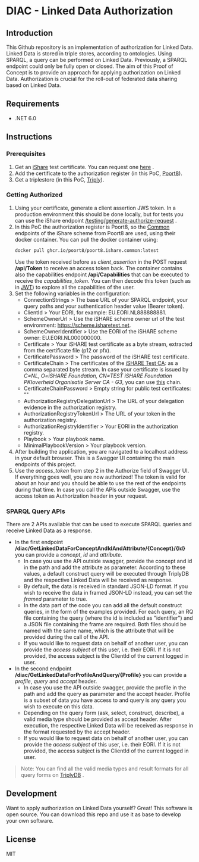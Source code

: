 # DIAC - Linked Data Authorization

## Introduction
This Github repository is an implementation of authorization for Linked Data. Linked Data is stored in triple stores, according to ontologies. Using SPARQL, a query can be performed on Linked Data. Previously, a SPARQL endpoint could only be fully open or closed. The aim of this Proof of Concept is to provide an approach for applying authorization on Linked Data. Authorization is crucial for the roll-out of federated data sharing based on Linked Data.

## Requirements
- .NET 6.0

## Instructions

### Prerequisites
1.  Get an [iShare] test certificate. You can request one [here] . 
2.  Add the certificate to the authorization register (in this PoC, [Poort8]).
3.  Get a triplestore (in this PoC, [Triply]).

### Getting Authorized
1. Using your certificate, generate a client assertion JWS token. In a production environment this should be done locally, but for tests you can use the iShare endpoint [/testing/generate-authorize-request] .
2. In this PoC the authorization register is Poort8, so the [Common] endpoints of the iShare scheme from Poort8 are used, using their docker container. You can pull the docker container using:
    ```sh
    docker pull ghcr.io/poort8/poort8.ishare.common:latest
    ```
   Use the token received before as *client_assertion* in the POST request **/api/Token** to receive an access token back. The container contains also the capabilities endpoint **/api/Capabilities** that can be executed to receive the *capabilities_token*. You can then decode this token (such as in [JWT]) to explore all the capabilities of the user.
3. Set the following variables in the configuration:
   - ConnectionStrings > The base URL of your SPARQL endpoint, your query paths and your authentication header value (Bearer token).
   - ClientId > Your EORI, for example: EU.EORI.NL888888881.
   - SchemeOwnerUrl > Use the iSHARE scheme owner url of the test environment: https://scheme.isharetest.net.
   - SchemeOwnerIdentifier > Use the EORI of the iSHARE scheme owner: EU.EORI.NL000000000.
   - Certificate > Your iSHARE test certificate as a byte stream, extracted from the certificate file (p12 or pfx).
   - CertificatePassword > The password of the iSHARE test certificate.
   - CertificateChain > The certificates of the [iSHARE Test CA]: as a comma separated byte stream. In case your certificate is issued by *C=NL, O=iSHARE Foundation, CN=TEST iSHARE Foundation PKIoverheid Organisatie Server CA - G3*, you can use [this] chain.
   - CertificateChainPassword > Empty string for public test certificates: ""
   - AuthorizationRegistryDelegationUrl > The URL of your delegation evidence in the authorization registry.
   - AuthorizationRegistryTokenUrl > The URL of your token in the authorization registry.
   - AuthorizationRegistryIdentifier >  Your EORI in the authorization registry.
   - Playbook > Your playbook name.
   - MinimalPlaybookVersion > Your playbook version.
4. After building the application, you are navigated to a localhost address in your default browser. This is a Swagger UI containing the main endpoints of this project.
5. Use the *access_token* from step 2 in the Authorize field of Swagger UI. If everything goes well, you are now authorized! The token is valid for about an hour and you should be able to use the rest of the endpoints during that time. In case you call the APIs outside Swagger, use the access token as Authorization header in your request.

### SPARQL Query APIs
There are 2 APIs available that can be used to execute SPARQL queries and receive Linked Data as a response.
- In the first endpoint **/diac/GetLinkedDataForConceptAndIdAndAttribute/{Concept}/{Id}** you can provide a *concept*, *id* and *attribute*. 
  - In case you use the API outside swagger, provide the concept and id in the path and add the attribute as parameter. According to these values, a default construct query will be executed through TriplyDB and the respective Linked Data will be received as response.
  - By default, the data is received in standard JSON-LD format. If you wish to receive the data in framed JSON-LD instead, you can set the *framed* parameter to true.
  - In the data part of the code you can add all the default construct queries, in the form of the examples provided. For each query, an RQ file containing the query (where the id is included as "identifier") and a JSON file containing the frame are required. Both files should be named with the same name, which is the attribute that will be provided during the call of the API.
  - If you would like to request data on behalf of another user, you can provide the *access subject* of this user, i.e. their EORI. If it is not provided, the access subject is the ClientId of the current logged in user.
- In the second endpoint **/diac/GetLinkedDataForProfileAndQuery/{Profile}** you can provide a *profile*, *query* and *accept* header. 
  - In case you use the API outside swagger, provide the profile in the path and add the query as parameter and the accept header. Profile is a subset of data you have access to and query is any query you wish to execute on this data.
  - Depending on the query form (ask, select, construct, describe), a valid media type should be provided as accept header. After execution, the respective Linked Data will be received as response in the format requested by the accept header.
  - If you would like to request data on behalf of another user, you can provide the *access subject* of this user, i.e. their EORI. If it is not provided, the access subject is the ClientId of the current logged in user.
> Note: You can find all the valid media types and result formats for all query forms on [TriplyDB] .

## Development
Want to apply authorization on Linked Data yourself? Great! This software is open source.
You can download this repo and use it as base to develop your own software.

## License
MIT

[iShare]: <https://ishare.eu/>
[here]: <https://dev.ishareworks.org/demo-and-testing/test-certificates.html>
[Poort8]: <https://www.poort8.nl/>
[Triply]: <https://triply.cc/>
[/testing/generate-authorize-request]: <https://scheme.isharetest.net/swagger/index.html#/ServiceConsumer/post_testing_generate_authorize_request>
[Common]: <https://github.com/POORT8/Poort8.Ishare.Common>
[JWT]: <https://jwt.io/>
[iSHARE Test CA]: <https://dev.ishareworks.org/demo-and-testing/test-certificates.html#ishare-test-ca>
[this]: <https://raw.githubusercontent.com/POORT8/Poort8.Ishare.Common/master/ishare-test-ca-chain.txt>
[TriplyDB]: <https://triply.cc/docs/triply-api#sparql-query-result-formats>